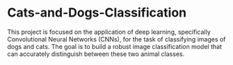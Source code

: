 # Cats-and-Dogs-Classification
This project is focused on the application of deep learning, specifically Convolutional Neural Networks (CNNs), for the task of classifying images of dogs and cats. The goal is to build a robust image classification model that can accurately distinguish between these two animal classes.
